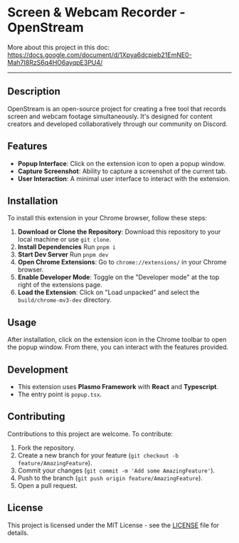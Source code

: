 # Screen & Webcam Recorder - OpenStream

More about this project in this doc: https://docs.google.com/document/d/1Xpya6dcpieb21EmNE0-Mah7I8RzS6q4HO6ayqpE3PU4/

---
## Description

OpenStream is an open-source project for creating a free tool that records screen and webcam footage simultaneously. It's designed for content creators and developed collaboratively through our community on Discord.

## Features
- **Popup Interface**: Click on the extension icon to open a popup window.
- **Capture Screenshot**: Ability to capture a screenshot of the current tab.
- **User Interaction**: A minimal user interface to interact with the extension.

## Installation

To install this extension in your Chrome browser, follow these steps:

1. **Download or Clone the Repository**: Download this repository to your local machine or use `git clone`.
2. **Install Dependencies** Run `pnpm i`
3. **Start Dev Server** Run `pnpm dev`
4. **Open Chrome Extensions**: Go to `chrome://extensions/` in your Chrome browser.
5. **Enable Developer Mode**: Toggle on the "Developer mode" at the top right of the extensions page.
6. **Load the Extension**: Click on "Load unpacked" and select the `build/chrome-mv3-dev` directory.

## Usage

After installation, click on the extension icon in the Chrome toolbar to open the popup window. From there, you can interact with the features provided.

## Development

- This extension uses **Plasmo Framework** with **React** and **Typescript**.
- The entry point is `popup.tsx`.

## Contributing

Contributions to this project are welcome. To contribute:

1. Fork the repository.
2. Create a new branch for your feature (`git checkout -b feature/AmazingFeature`).
3. Commit your changes (`git commit -m 'Add some AmazingFeature'`).
4. Push to the branch (`git push origin feature/AmazingFeature`).
5. Open a pull request.

## License

This project is licensed under the MIT License - see the [LICENSE](https://github.com/ykdojo/OpenStream/blob/main/LICENSE) file for details.
